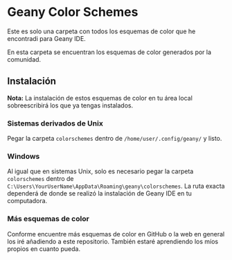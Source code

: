 
# Geany Color Schemes

Este es solo una carpeta con todos los esquemas de color que he encontradi para Geany IDE.

En esta carpeta se encuentran los esquemas de color generados por la comunidad.

## Instalación

**Nota:** La instalación de estos esquemas de color en tu área local sobreescribirá los
que ya tengas instalados.

### Sistemas derivados de Unix

Pegar la carpeta `colorschemes` dentro de `/home/user/.config/geany/` y listo.

### Windows

Al igual que en sistemas Unix, solo es necesario pegar la carpeta `colorschemes` dentro
de `C:\Users\YourUserName\AppData\Roaming\geany\colorschemes`. La ruta exacta dependerá
de donde se realizó la instalación de Geany IDE en tu computadora.

### Más esquemas de color

Conforme encuentre más esquemas de color en GitHub o la web en general los iré añadiendo
a este repositorio. También estaré aprendiendo los míos propios en cuanto pueda.
